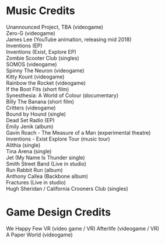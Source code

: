 # Music Credits

Unannounced Project, TBA (videogame)  
Zero-G (videogame)  
James Lee (YouTube animation, releasing mid 2018)  
Inventions (EP)  
Inventions (Exist, Explore EP)  
Zombie Scooter Club (singles)  
SOMOS (videogame)  
Spinny The Neuron (videogame)  
Kitty Kount (videogame)  
Rainbow the Rocket (videogame)  
If the Boot Fits (short film)  
Synesthesia: A World of Colour (documentary)  
Billy The Banana (short film)  
Critters (videogame)  
Bound by Hound (single)  
Dead Set Radio (EP)  
Emily Jenik (album)  
Gavin Roach - The Measure of a Man (experimental theatre)   
Inventions - Exist Explore Tour (music tour)  
Alithia (single)  
Tina Arena (single)  
Jet (My Name Is Thunder single)  
Smith Street Band (Live in studio)  
Run Rabbit Run (album)  
Anthony Callea  (Backbone album)  
Fractures (Live in studio)   
Hugh Sheridan / California Crooners Club (singles)  

# Game Design Credits

We Happy Few VR (video game / VR)
Afterlife (videogame / VR)  
A Paper World (videogame)  

